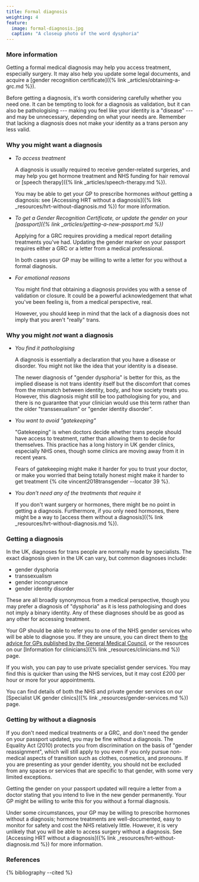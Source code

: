 ```yaml
---
title: Formal diagnosis
weighting: 4
feature:
  image: formal-diagnosis.jpg
  caption: "A closeup photo of the word dysphoria"
---
```


### More information

Getting a formal medical diagnosis may help you access treatment, especially surgery. It may also help you update some legal documents, and acquire a [gender recognition certificate]({% link _articles/obtaining-a-grc.md %}). 

Before getting a diagnosis, it's worth considering carefully whether you need one. It can be tempting to look for a diagnosis as validation, but it can also be pathologising --- making you feel like your identity is a "disease" --- and may be unnecessary, depending on what your needs are. Remember that lacking a diagnosis does not make your identity as a trans person any less valid.

### Why you might want a diagnosis

-  *To access treatment*

   A diagnosis is usually required to receive gender-related surgeries, and may help you get hormone treatment and NHS funding for hair removal or [speech therapy]({% link _articles/speech-therapy.md %}).

   You may be able to get your GP to prescribe hormones *without* getting a diagnosis: see [Accessing HRT without a diagnosis]({% link _resources/hrt-without-diagnosis.md %}) for more information.

-  *To get a Gender Recognition Certificate, or update the gender on your [passport]({% link _articles/getting-a-new-passport.md %})*

   Applying for a GRC requires providing a medical report detailing treatments you've had. Updating the gender marker on your passport requires either a GRC or a letter from a medical professional.

   In both cases your GP may be willing to write a letter for you without a formal diagnosis.

-  *For emotional reasons*

   You might find that obtaining a diagnosis provides you with a sense of validation or closure. It could be a powerful acknowledgement that what you've been feeling is, from a medical perspective, real.

   However, you should keep in mind that the lack of a diagnosis does not imply that you aren't "really" trans.

### Why you might *not* want a diagnosis

-  *You find it pathologising*

   A diagnosis is essentially a declaration that you have a disease or
disorder. You might not like the idea that your identity is a disease.

   The newer diagnosis of "gender dysphoria" is better for this, as the implied
disease is not trans identity itself but the discomfort that comes from the
mismatch between identity, body, and how society treats you. However, this
diagnosis might still be too pathologising for you, and there is no guarantee
that your clinician would use this term rather than the older
"transsexualism" or "gender identity disorder".

-  *You want to avoid "gatekeeping"*

   "Gatekeeping" is when doctors decide whether trans people should have access
to treatment, rather than allowing them to decide for themselves. This practice
has a long history in UK gender clinics, especially NHS ones, though some
clinics are moving away from it in recent years.

   Fears of gatekeeping might make it harder for you to trust your doctor, or
make you worried that being totally honest might make it harder to get
treatment {% cite vincent2018transgender --locator 39 %}.

-  *You don't need any of the treatments that require it*

   If you don't want surgery or hormones, there might be no point in getting a
diagnosis. Furthermore, if you only need hormones, there might be a way to [access
them without a diagnosis]({% link _resources/hrt-without-diagnosis.md %}).

### Getting a diagnosis

In the UK, diagnoses for trans people are normally made by specialists. The exact diagnosis given in the UK can vary, but common diagnoses include:

- gender dysphoria
- transsexualism
- gender incongruence
- gender identity disorder

These are all broadly synonymous from a medical perspective, though you may prefer a diagnosis of "dysphoria" as it is less pathologising and does not imply a binary identity. Any of these diagnoses should be as good as any other for accessing treatment.

Your GP should be able to refer you to one of the NHS gender services who will be able to diagnose you. If they are unsure, you can direct them to [the advice for GPs published by the General Medical Council](https://www.gmc-uk.org/ethical-guidance/ethical-hub/trans-healthcare#mental-health-and-bridging-prescriptions), or the resources on our [Information for clinicians]({% link _resources/clinicians.md %}) page.

If you wish, you can pay to use private specialist gender services. You may find this is quicker than using the NHS services, but it may cost £200 per hour or more for your appointments.

You can find details of both the NHS and private gender services on our [Specialist UK gender clinics]({% link _resources/gender-services.md %}) page.

### Getting by without a diagnosis
If you don't need medical treatments or a GRC, and don't need the gender on your passport updated, you may be fine without a diagnosis. The Equality Act (2010) protects you from discrimination on the basis of "gender reassignment", which will still apply to you even if you only pursue non-medical aspects of transition such as clothes, cosmetics, and pronouns. If you are presenting as your gender identity, you should not be excluded from any spaces or services that are specific to that gender, with some very limited exceptions.

Getting the gender on your passport updated will require a letter from a doctor stating that you intend to live in the new gender permanently. Your GP might be willing to write this for you without a formal diagnosis.

Under some circumstances, your GP may be willing to prescribe hormones without a diagnosis; hormone treatments are well-documented, easy to monitor for safety and cost the NHS relatively little. However, it is very unlikely that you will be able to access surgery without a diagnosis. See [Accessing HRT without a diagnosis]({% link _resources/hrt-without-diagnosis.md %}) for more information.

### References

{% bibliography --cited %}
